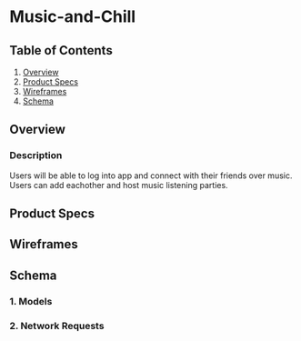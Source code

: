 # Music-and-Chill

## Table of Contents
1. [Overview](#Overview)
1. [Product Specs](#Product-Specs)
1. [Wireframes](#Wireframes)
1. [Schema](#Schema)

## Overview 

### Description
Users will be able to log into app and connect with their friends over music. Users can add eachother and host music listening parties. 

## Product Specs

## Wireframes 

## Schema 
### 1. Models 
### 2. Network Requests 


